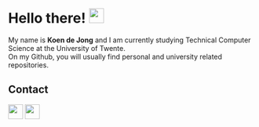 # Hello there! <img src="https://raw.githubusercontent.com/MartinHeinz/MartinHeinz/master/wave.gif" width="30px">

My name is __Koen de Jong__ and I am currently studying Technical Computer Science at the University of Twente.  
On my Github, you will usually find personal and university related repositories.  


## Contact
<p>
<a href="mailto:mail@koendejong.net"><img height="30" src="https://user-images.githubusercontent.com/74268574/149625555-8ed444c9-aa9d-4c49-9b7a-758748df18fe.png"></a>
<a href="https://www.linkedin.com/in/waylonwalker/"><img height="30" src="https://github.com/WaylonWalker/WaylonWalker/blob/main/icon/linkedin.png?raw=true"></a>        
</p>
